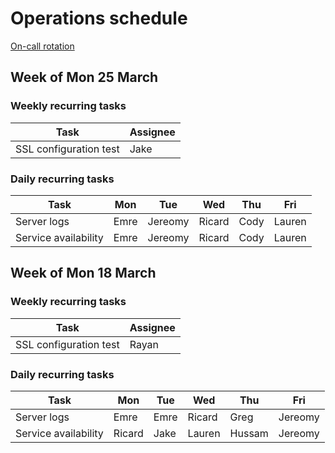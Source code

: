 # Operations schedule

[On-call rotation](onCallRotation.md)

## Week of Mon 25 March

### Weekly recurring tasks

| Task                   | Assignee |
| ---------------------- | -------- |
| SSL configuration test |   Jake   |

### Daily recurring tasks
| Task                 | Mon  | Tue  | Wed  | Thu  | Fri  |
| -------------------- | ---- | ---- | ---- | ---- | ---- |
| Server logs          | Emre | Jereomy | Ricard | Cody | Lauren |
| Service availability | Emre | Jereomy | Ricard    | Cody | Lauren |

## Week of Mon 18 March

### Weekly recurring tasks

| Task                                                         | Assignee |
| ------------------------------------------------------------ | ---- |
| SSL configuration test | Rayan     |

### Daily recurring tasks
| Task                 | Mon  | Tue  | Wed  | Thu  | Fri  |
| -------------------- | ---- | ---- | ---- | ---- | ---- |
| Server logs          | Emre | Emre |Ricard| Greg |Jereomy|
| Service availability |Ricard| Jake | Lauren | Hussam |Jereomy|
